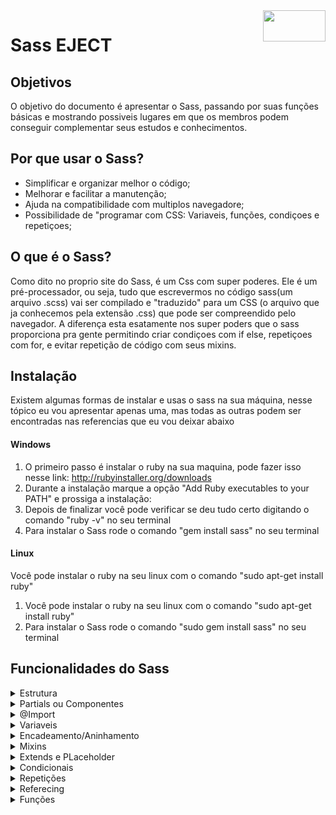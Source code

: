 <img src="https://sass-lang.com/assets/img/logos/logo-b6e1ef6e.svg" width="100px" height="50px" align="right">

<h1>Sass EJECT</h1>
<h2>Objetivos</h2>
<p>O objetivo do documento é apresentar o Sass, passando por suas funções básicas e mostrando possiveis lugares em que os membros podem conseguir complementar seus estudos e conhecimentos.</p>
<h2>Por que usar o Sass?</h2>
<ul>
    <li>Simplificar e organizar melhor o código;</li>
    <li>Melhorar e facilitar a manutenção;</li>
    <li>Ajuda na compatibilidade com multiplos navegadore;</li>
    <li>Possibilidade de "programar com CSS: Variaveis, funções, condiçoes e repetiçoes;</li>
</ul>
<h2>O que é o Sass?</h2>
<p>Como dito no proprio site do Sass, é um Css com super poderes. Ele é um pré-processador, ou seja, tudo que escrevermos no código sass(um arquivo .scss) vai ser compilado e "traduzido" para um CSS (o arquivo que ja conhecemos pela extensão .css) que pode ser compreendido pelo navegador. A diferença esta esatamente nos super poders que o sass proporciona pra gente permitindo criar condiçoes com if else, repetiçoes com for, e evitar repetição de código com seus mixins.</p>
<h2>Instalação</h2>
<p>Existem algumas formas de instalar e usas o sass na sua máquina, nesse tópico eu vou apresentar apenas uma, mas todas as outras podem ser encontradas nas referencias que eu vou deixar abaixo</p>
<h4>Windows</h4>
<ol>
    <li>O primeiro passo é instalar o ruby na sua maquina, pode fazer isso nesse link: <a href="http://rubyinstaller.org/downloads">http://rubyinstaller.org/downloads</a></li>
    <li>Durante a instalação marque a opção "Add Ruby executables to your PATH" e prossiga a instalação:</li>
    <li>Depois de finalizar  você pode verificar se deu tudo certo digitando o comando "ruby -v" no seu terminal</li>
    <li>Para instalar o Sass rode o comando "gem install sass" no seu terminal</li>
</ol>
<h4>Linux</h4>
<p>Você pode instalar o ruby na seu linux com o comando "sudo apt-get install ruby"</p>
<ol>
    <li>Você pode instalar o ruby na seu linux com o comando "sudo apt-get install ruby"</li>
    <li>Para instalar o Sass rode o comando "sudo gem install sass" no seu terminal</li>
</ol>
<h2>Funcionalidades do Sass</h2>


<details>
<summary>Estrutura</summary>
    <br>
    <img src="./img/pastas.png" align="right">
    <p> A estrutura conciste em na organização de arquivos e pastas. É comum que em algum momento da nossa aplicação tenhamos um código  CSS enorme, mesmo que aja um esforço constante em evitar isso.Por isso no sass é considerado uma boa pratica separar os arquivos em componentes para facilitar tanto a escrita do código durante o desenvolvimento quanto em manutenções posteriores. Ao final vc vai notar que mesmo com varios arquivos .scss a sua aplicação estará rodando apenas um arquivo CSS.
    <br>
    Podemos ver uma pasta CSS, nela criamos uma pasta chamada components que irá conter cada componente da aplicação. O arquivo main ficará dentro da pasta CSS, ele será o responsavel por receber os componentes e juntar em um unico arquivo. Ao fim vocës vão entender como isso vai acontecer. Lembrando que não é uma convenção, vc pode usar a estrutura que lhe agradar.</p>   
</details>
    
<details>
<summary>Partials ou Componentes</summary>
    <br>
    <p>Os componentes, também conhecidos como partials serão arquivos que não vão ser compilados. Por exemplo, nas nossas aplicações geralmente temos navbar, seção quem somos, parceiros e o footer. Criariamos um arquivo para cada ultilizando a extenção scss (_navbar.scss, _quemSomos.scss, _parceiro.scss e _footer.scss), mas eles não seriam compilados em arquivos css individuais. Esses aquivos serão importados dentro do nosso arquivo principal (main.scss ou style.scss)</p>
</details>

<details>
<summary>@Import</summary>
    <br>
    <p>Como dito no último tópico nó importaremos todos os arquivos para dentro do nosso arquivo principal, e para fazer isso usamos o @import</p>
    ```
    @import "_navbar";
    @import "_quemSomos";
    @import "_parceiros";
    @import "_footer";
    ```
    <p>Assim nosso arquivo principal (main.scss ou style.scss) teria a unica responsabilidade de juntar todos os arquivos e compilar em um único CSS também</p>
</details>

<details>
<summary>Variaveis</summary>
    <br>
    <p>O uso de váriaveis ja é possivel no CSS moderno mas também é algo importante de freezar sobre o sass. Essa é uma funcionalidade muito valiosa .</p>
    <code>$nome_da_variavel : Conteúdo</code>
    <p>Podemos por exemplo definir cores, conteúdos de texto e números em variavel. Assim, sempre que quisermos usar aquele contúdo basta chamar a variavel.
    <br>
    A utilidade disso esta na manutenção, pois caso queira modificar o seu valor, so precisa modificar na variavel que ele será modificado em todos os lugares que foi usado</p>
</details>

<details>
<summary>Encadeamento/Aninhamento</summary>
    <p>É comum durante o dsenvolvimento nos depararmos com estruturas parecidas com essa</p>
    <blockquote>
    .menu-principal {
        position: absolute;
        right: 0;
        top: -.05em;
        font-size: 1.2em;
        font-weight: lighter;
    }

    .menu-princial ul {
    }
    </blockquote>
</details>

<details>
<summary>Mixins</summary>
```
```
</details>

<details>
<summary>Extends e PLaceholder</summary>
```
```
</details>

<details>
<summary>Condicionais</summary>
```
```
</details>

<details>
<summary>Repetições</summary>
```
```
</details>

<details>
<summary>Referecing</summary>
```
```
</details>

<details>
<summary>Funções</summary>
```
```
</details>
